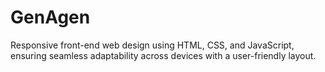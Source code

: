 # GenAgen
Responsive front-end web design using HTML, CSS, and JavaScript, ensuring seamless adaptability across devices with a user-friendly layout.
